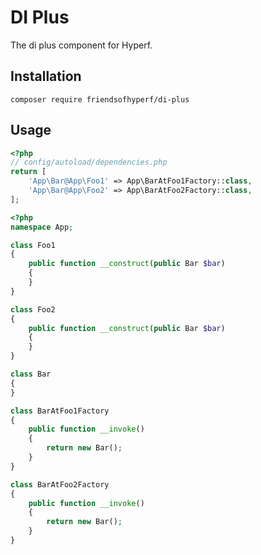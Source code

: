 # DI Plus

The di plus component for Hyperf.

## Installation

```shell
composer require friendsofhyperf/di-plus
```

## Usage

```php
<?php
// config/autoload/dependencies.php
return [
    'App\Bar@App\Foo1' => App\BarAtFoo1Factory::class,
    'App\Bar@App\Foo2' => App\BarAtFoo2Factory::class,
];
```

```php
<?php
namespace App;

class Foo1
{
    public function __construct(public Bar $bar)
    {
    }
}

class Foo2
{
    public function __construct(public Bar $bar)
    {
    }
}

class Bar
{
}

class BarAtFoo1Factory
{
    public function __invoke()
    {
        return new Bar();
    }
}

class BarAtFoo2Factory
{
    public function __invoke()
    {
        return new Bar();
    }
}
